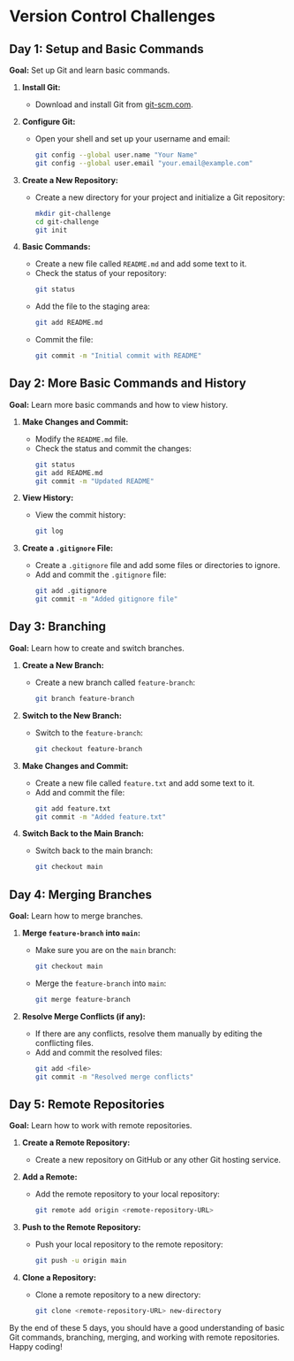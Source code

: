 # Version Control Challenges


## Day 1: Setup and Basic Commands

**Goal:** Set up Git and learn basic commands.

1. **Install Git:**
   - Download and install Git from [git-scm.com](https://git-scm.com/).

2. **Configure Git:**
   - Open your shell and set up your username and email:
     ```bash
     git config --global user.name "Your Name"
     git config --global user.email "your.email@example.com"
     ```

3. **Create a New Repository:**
   - Create a new directory for your project and initialize a Git repository:
     ```bash
     mkdir git-challenge
     cd git-challenge
     git init
     ```

4. **Basic Commands:**
   - Create a new file called `README.md` and add some text to it.
   - Check the status of your repository:
     ```bash
     git status
     ```
   - Add the file to the staging area:
     ```bash
     git add README.md
     ```
   - Commit the file:
     ```bash
     git commit -m "Initial commit with README"
     ```

## Day 2: More Basic Commands and History

**Goal:** Learn more basic commands and how to view history.

1. **Make Changes and Commit:**
   - Modify the `README.md` file.
   - Check the status and commit the changes:
     ```bash
     git status
     git add README.md
     git commit -m "Updated README"
     ```

2. **View History:**
   - View the commit history:
     ```bash
     git log
     ```

3. **Create a `.gitignore` File:**
   - Create a `.gitignore` file and add some files or directories to ignore.
   - Add and commit the `.gitignore` file:
     ```bash
     git add .gitignore
     git commit -m "Added gitignore file"
     ```

## Day 3: Branching

**Goal:** Learn how to create and switch branches.

1. **Create a New Branch:**
   - Create a new branch called `feature-branch`:
     ```bash
     git branch feature-branch
     ```

2. **Switch to the New Branch:**
   - Switch to the `feature-branch`:
     ```bash
     git checkout feature-branch
     ```

3. **Make Changes and Commit:**
   - Create a new file called `feature.txt` and add some text to it.
   - Add and commit the file:
     ```bash
     git add feature.txt
     git commit -m "Added feature.txt"
     ```

4. **Switch Back to the Main Branch:**
   - Switch back to the main branch:
     ```bash
     git checkout main
     ```

## Day 4: Merging Branches

**Goal:** Learn how to merge branches.

1. **Merge `feature-branch` into `main`:**
   - Make sure you are on the `main` branch:
     ```bash
     git checkout main
     ```
   - Merge the `feature-branch` into `main`:
     ```bash
     git merge feature-branch
     ```

2. **Resolve Merge Conflicts (if any):**
   - If there are any conflicts, resolve them manually by editing the conflicting files.
   - Add and commit the resolved files:
     ```bash
     git add <file>
     git commit -m "Resolved merge conflicts"
     ```

## Day 5: Remote Repositories

**Goal:** Learn how to work with remote repositories.

1. **Create a Remote Repository:**
   - Create a new repository on GitHub or any other Git hosting service.

2. **Add a Remote:**
   - Add the remote repository to your local repository:
     ```bash
     git remote add origin <remote-repository-URL>
     ```

3. **Push to the Remote Repository:**
   - Push your local repository to the remote repository:
     ```bash
     git push -u origin main
     ```

4. **Clone a Repository:**
   - Clone a remote repository to a new directory:
     ```bash
     git clone <remote-repository-URL> new-directory
     ```

By the end of these 5 days, you should have a good understanding of basic Git commands, branching, merging, and working with remote repositories. Happy coding!